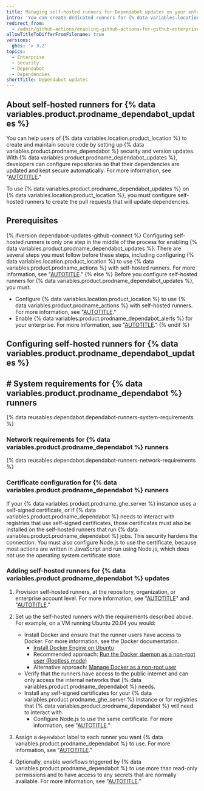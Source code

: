 ```yaml
---
title: Managing self-hosted runners for Dependabot updates on your enterprise
intro: 'You can create dedicated runners for {% data variables.location.product_location %} that {% data variables.product.prodname_dependabot %} uses to create pull requests to help secure and maintain the dependencies used in repositories on your enterprise.'
redirect_from:
  - /admin/github-actions/enabling-github-actions-for-github-enterprise-server/setting-up-dependabot-updates
allowTitleToDifferFromFilename: true
versions:
  ghes: '> 3.2'
topics:
  - Enterprise
  - Security
  - Dependabot
  - Dependencies
shortTitle: Dependabot updates
---
```


## About self-hosted runners for {% data variables.product.prodname_dependabot_updates %}

You can help users of {% data variables.location.product_location %} to create and maintain secure code by setting up {% data variables.product.prodname_dependabot %} security and version updates. With {% data variables.product.prodname_dependabot_updates %}, developers can configure repositories so that their dependencies are updated and kept secure automatically. For more information, see "[AUTOTITLE](/admin/configuration/configuring-github-connect/enabling-dependabot-for-your-enterprise)."

To use {% data variables.product.prodname_dependabot_updates %} on {% data variables.location.product_location %}, you must configure self-hosted runners to create the pull requests that will update dependencies.

## Prerequisites

{% ifversion dependabot-updates-github-connect %}
Configuring self-hosted runners is only one step in the middle of the process for enabling {% data variables.product.prodname_dependabot_updates %}. There are several steps you must follow before these steps, including configuring {% data variables.location.product_location %} to use {% data variables.product.prodname_actions %} with self-hosted runners. For more information, see "[AUTOTITLE](/admin/configuration/configuring-github-connect/enabling-dependabot-for-your-enterprise)."
{% else %}
Before you configure self-hosted runners for {% data variables.product.prodname_dependabot_updates %}, you must:

* Configure {% data variables.location.product_location %} to use {% data variables.product.prodname_actions %} with self-hosted runners. For more information, see "[AUTOTITLE](/admin/github-actions/getting-started-with-github-actions-for-your-enterprise/getting-started-with-github-actions-for-github-enterprise-server)."
* Enable {% data variables.product.prodname_dependabot_alerts %} for your enterprise. For more information, see "[AUTOTITLE](/admin/configuration/configuring-github-connect/enabling-dependabot-for-your-enterprise)."
{% endif %}

## Configuring self-hosted runners for {% data variables.product.prodname_dependabot_updates %}

## # System requirements for {% data variables.product.prodname_dependabot %} runners

{% data reusables.dependabot.dependabot-runners-system-requirements %}

### Network requirements for {% data variables.product.prodname_dependabot %} runners

{% data reusables.dependabot.dependabot-runners-network-requirements %}

### Certificate configuration for {% data variables.product.prodname_dependabot %} runners

If your {% data variables.product.prodname_ghe_server %} instance uses a self-signed certificate, or if {% data variables.product.prodname_dependabot %} needs to interact with registries that use self-signed certificates, those certificates must also be installed on the self-hosted runners that run {% data variables.product.prodname_dependabot %} jobs. This security hardens the connection. You must also configure Node.js to use the certificate, because most actions are written in JavaScript and run using Node.js, which does not use the operating system certificate store.

### Adding self-hosted runners for {% data variables.product.prodname_dependabot %} updates

1. Provision self-hosted runners, at the repository, organization, or enterprise account level. For more information, see "[AUTOTITLE](/actions/hosting-your-own-runners/managing-self-hosted-runners/about-self-hosted-runners)" and "[AUTOTITLE](/actions/hosting-your-own-runners/managing-self-hosted-runners/adding-self-hosted-runners)."

1. Set up the self-hosted runners with the requirements described above. For example, on a VM running Ubuntu 20.04 you would:
   * Install Docker and ensure that the runner users have access to Docker. For more information, see the Docker documentation.
     * [Install Docker Engine on Ubuntu](https://docs.docker.com/engine/install/ubuntu/)
     * Recommended approach: [Run the Docker daemon as a non-root user (Rootless mode)](https://docs.docker.com/engine/security/rootless/)
     * Alternative approach: [Manage Docker as a non-root user](https://docs.docker.com/engine/install/linux-postinstall/#manage-docker-as-a-non-root-user)
   * Verify that the runners have access to the public internet and can only access the internal networks that {% data variables.product.prodname_dependabot %} needs.
   * Install any self-signed certificates for your {% data variables.product.prodname_ghe_server %} instance or for registries that {% data variables.product.prodname_dependabot %} will need to interact with.
     * Configure Node.js to use the same certificate. For more information, see "[AUTOTITLE](/admin/github-actions/advanced-configuration-and-troubleshooting/troubleshooting-github-actions-for-your-enterprise#configuring-nodejs-to-use-the-certificate)."

1. Assign a `dependabot` label to each runner you want {% data variables.product.prodname_dependabot %} to use. For more information, see "[AUTOTITLE](/actions/hosting-your-own-runners/managing-self-hosted-runners/using-labels-with-self-hosted-runners#assigning-a-label-to-a-self-hosted-runner)."

1. Optionally, enable workflows triggered by {% data variables.product.prodname_dependabot %} to use more than read-only permissions and to have access to any secrets that are normally available. For more information, see "[AUTOTITLE](/admin/github-actions/advanced-configuration-and-troubleshooting/troubleshooting-github-actions-for-your-enterprise#providing-workflows-triggered-by-dependabot-access-to-secrets-and-increased-permissions)."
